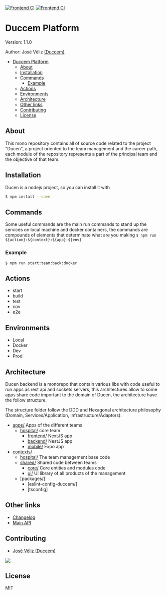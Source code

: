 [![Frontend CI](https://github.com/Duccem/ducen/actions/workflows/frontend.yml/badge.svg)](https://github.com/Duccem/ducen/actions/workflows/frontend.yml)
[![Frontend CI](https://github.com/Duccem/ducen/actions/workflows/backend.yml/badge.svg)](https://github.com/Duccem/ducen/actions/workflows/backend.yml)
# Duccem Platform

Version: 1.1.0

Author: José Véliz [(Duccem)](https://github.com/Duccem)

- [Duccem Platform](#duccem-platform)
  - [About](#about)
  - [Installation](#installation)
  - [Commands](#commands)
    - [Example](#example)
  - [Actions](#actions)
  - [Environments](#environments)
  - [Architecture](#architecture)
  - [Other links](#other-links)
  - [Contributing](#contributing)
  - [License](#license)

## About

This mono repository contains all of source code related to the project "Ducen", a project oriented to the team management and the career path,
each module of the repository represents a part of the principal team and the objective of that team.

## Installation

Ducen is a nodejs project, so you can install it with

```bash
$ npm install --save
```

## Commands

Some useful commands are the main run commands to stand up the services on local machine and docker containers,
the commands are compounds of elements that determinate what are you making  ```$ npm run ${action}:${context}:${app}:${env}```

### Example

```$ npm run start:team:back:docker```

## Actions

- start
- build
- test
- cov
- e2e

## Environments

- Local
- Docker
- Dev
- Prod

## Architecture

Ducen backend is a monorepo that contain various libs with code useful to run apps as rest api and sockets servers,
this architectures allow to some apps share code important to the domain of Ducen, the architecture have the follow structure.

The structure folder follow the DDD and Hexagonal architecture philosophy (Domain, Services/Application, Infrastructure/Adaptors).

- [apps/]() Apps of the different teams
  - [hospital/]() core team
    - [frontend/]() NextJS app
    - [backend/]() NestJS app
    - [mobile/]() Expo app
- [contexts/]() 
  - [hospital/]() The team management base code
  - [shared/]() Shared code between teams
    - [core/]() Core entities and modules code
    - [ui/]() UI library of all products of the management
  - [packages/]
    - [eslint-config-duccem/]
    - [tsconfig]

## Other links

- [Changelog](https://github.com/Duccem/ducen-backend/blob/main/CHANGELOG.md)
- [Main API](/main-api)

## Contributing

- [José Véliz (Duccem)](https://github.com/Duccem)

<a href="https://github.com/duccem/ducen-backend/graphs/contributors">
  <img src="https://contrib.rocks/image?repo=duccem/ducen" />
</a>

## License

MIT

